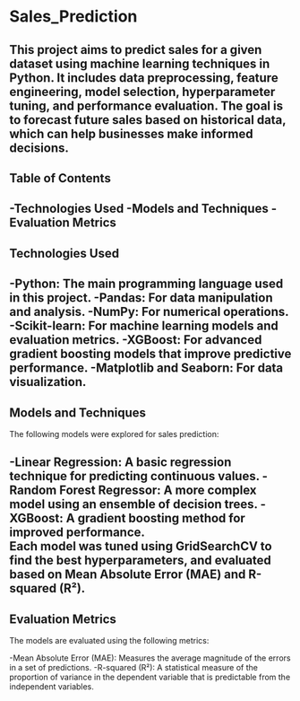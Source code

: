 # Sales_Prediction
This project aims to predict sales for a given dataset using machine learning techniques in Python. It includes data preprocessing, feature engineering, model selection, hyperparameter tuning, and performance evaluation. The goal is to forecast future sales based on historical data, which can help businesses make informed decisions.
---
## Table of Contents
-Technologies Used
-Models and Techniques
-Evaluation Metrics
---
## Technologies Used
-Python: The main programming language used in this project.
-Pandas: For data manipulation and analysis.
-NumPy: For numerical operations.
-Scikit-learn: For machine learning models and evaluation metrics.
-XGBoost: For advanced gradient boosting models that improve predictive performance.
-Matplotlib and Seaborn: For data visualization.
---
## Models and Techniques
The following models were explored for sales prediction:<br>

-Linear Regression: A basic regression technique for predicting continuous values.
-Random Forest Regressor: A more complex model using an ensemble of decision trees.
-XGBoost: A gradient boosting method for improved performance.<br>
Each model was tuned using GridSearchCV to find the best hyperparameters, and evaluated based on Mean Absolute Error (MAE) and R-squared (R²).
---
## Evaluation Metrics
The models are evaluated using the following metrics:<br>

-Mean Absolute Error (MAE): Measures the average magnitude of the errors in a set of predictions.
-R-squared (R²): A statistical measure of the proportion of variance in the dependent variable that is predictable from the independent variables.
